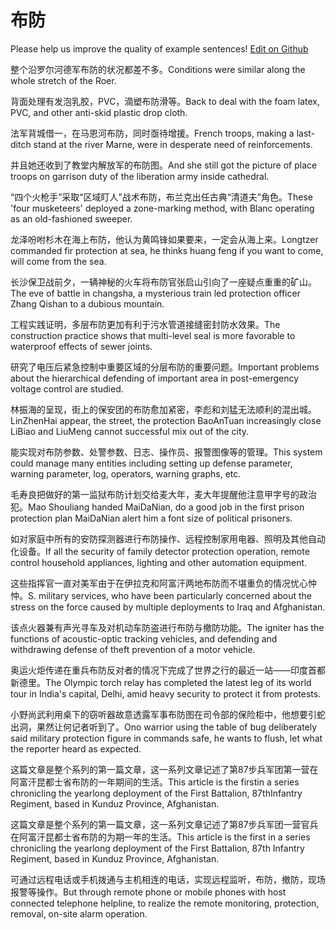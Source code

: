 # 布防

Please help us improve the quality of example sentences! [Edit on Github](https://github.com/jiyushe/jiyu-example-sentence-source/blob/main/chinese/bufang_1.md)

<p><span class="chinese">整个沿罗尔河德军布防的状况都差不多。</span><span class="english">Conditions were similar along the whole stretch of the Roer.</span></p>

<p><span class="chinese">背面处理有发泡乳胶，PVC，滴塑布防滑等。</span><span class="english">Back to deal with the foam latex, PVC, and other anti-skid plastic drop cloth.</span></p>

<p><span class="chinese">法军背城借一，在马恩河布防，同时亟待增援。</span><span class="english">French troops, making a last-ditch stand at the river Marne, were in desperate need of reinforcements.</span></p>

<p><span class="chinese">并且她还收到了教堂内解放军的布防图。</span><span class="english">And she still got the picture of place troops on garrison duty of the liberation army inside cathedral.</span></p>

<p><span class="chinese">“四个火枪手”采取“区域盯人”战术布防，布兰克出任古典“清道夫”角色。</span><span class="english">These 'four musketeers' deployed a zone-marking method, with Blanc operating as an old-fashioned sweeper.</span></p>

<p><span class="chinese">龙泽吩咐杉木在海上布防，他认为黄鸣锋如果要来，一定会从海上来。</span><span class="english">Longtzer commanded fir protection at sea, he thinks huang feng if you want to come, will come from the sea.</span></p>

<p><span class="chinese">长沙保卫战前夕，一辆神秘的火车将布防官张启山引向了一座疑点重重的矿山。</span><span class="english">The eve of battle in changsha, a mysterious train led protection officer Zhang Qishan to a dubious mountain.</span></p>

<p><span class="chinese">工程实践证明，多层布防更加有利于污水管道接缝密封防水效果。</span><span class="english">The construction practice shows that multi-level seal is more favorable to waterproof effects of sewer joints.</span></p>

<p><span class="chinese">研究了电压后紧急控制中重要区域的分层布防的重要问题。</span><span class="english">Important problems about the hierarchical defending of important area in post-emergency voltage control are studied.</span></p>

<p><span class="chinese">林振海的呈现，街上的保安团的布防愈加紧密，李彪和刘猛无法顺利的混出城。</span><span class="english">LinZhenHai appear, the street, the protection BaoAnTuan increasingly close LiBiao and LiuMeng cannot successful mix out of the city.</span></p>

<p><span class="chinese">能实现对布防参数、处警参数、日志、操作员、报警图像等的管理。</span><span class="english">This system could manage many entities including setting up defense parameter, warning parameter, log, operators, warning graphs, etc.</span></p>

<p><span class="chinese">毛寿良把做好的第一监狱布防计划交给麦大年，麦大年提醒他注意甲字号的政治犯。</span><span class="english">Mao Shouliang handed MaiDaNian, do a good job in the first prison protection plan MaiDaNian alert him a font size of political prisoners.</span></p>

<p><span class="chinese">如对家庭中所有的安防探测器进行布防操作、远程控制家用电器、照明及其他自动化设备。</span><span class="english">If all the security of family detector protection operation, remote control household appliances, lighting and other automation equipment.</span></p>

<p><span class="chinese">这些指挥官一直对美军由于在伊拉克和阿富汗两地布防而不堪重负的情况忧心忡忡。</span><span class="english">S. military services, who have been particularly concerned about the stress on the force caused by multiple deployments to Iraq and Afghanistan.</span></p>

<p><span class="chinese">该点火器兼有声光寻车及对机动车防盗进行布防与撤防功能。</span><span class="english">The igniter has the functions of acoustic-optic tracking vehicles, and defending and withdrawing defense of theft prevention of a motor vehicle.</span></p>

<p><span class="chinese">奥运火炬传递在重兵布防反对者的情况下完成了世界之行的最近一站——印度首都新德里。</span><span class="english">The Olympic torch relay has completed the latest leg of its world tour in India's capital, Delhi, amid heavy security to protect it from protests.</span></p>

<p><span class="chinese">小野尚武利用桌下的窃听器故意透露军事布防图在司令部的保险柜中，他想要引蛇出洞，果然让何记者听到了。</span><span class="english">Ono warrior using the table of bug deliberately said military protection figure in commands safe, he wants to flush, let what the reporter heard as expected.</span></p>

<p><span class="chinese">这篇文章是整个系列的第一篇文章，这一系列文章记述了第87步兵军团第一营在阿富汗昆都士省布防的一年期间的生活。</span><span class="english">This article is the firstin a series chronicling the yearlong deployment of the First Battalion, 87thInfantry Regiment, based in Kunduz Province, Afghanistan.</span></p>

<p><span class="chinese">这篇文章是整个系列的第一篇文章，这一系列文章记述了第87步兵军团一营官兵在阿富汗昆都士省布防的为期一年的生活。</span><span class="english">This article is the first in a series chronicling the yearlong deployment of the First Battalion, 87th Infantry Regiment, based in Kunduz Province, Afghanistan.</span></p>

<p><span class="chinese">可通过远程电话或手机拨通与主机相连的电话，实现远程监听，布防，撤防，现场报警等操作。</span><span class="english">But through remote phone or mobile phones with host connected telephone helpline, to realize the remote monitoring, protection, removal, on-site alarm operation.</span></p>

